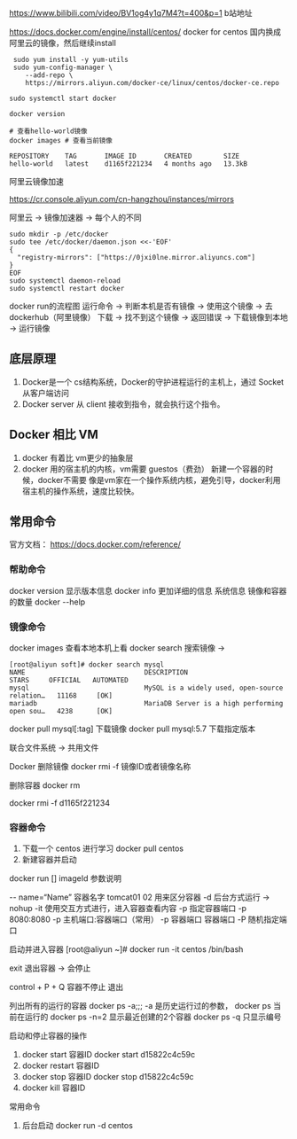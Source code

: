 https://www.bilibili.com/video/BV1og4y1q7M4?t=400&p=1  b站地址

https://docs.docker.com/engine/install/centos/  docker for centos
国内换成阿里云的镜像，然后继续install
```shell
 sudo yum install -y yum-utils
 sudo yum-config-manager \
    --add-repo \
    https://mirrors.aliyun.com/docker-ce/linux/centos/docker-ce.repo

sudo systemctl start docker

docker version

# 查看hello-world镜像
docker images # 查看当前镜像

REPOSITORY    TAG       IMAGE ID       CREATED        SIZE
hello-world   latest    d1165f221234   4 months ago   13.3kB
```
阿里云镜像加速

https://cr.console.aliyun.com/cn-hangzhou/instances/mirrors

阿里云 -> 镜像加速器  -> 每个人的不同

```shell
sudo mkdir -p /etc/docker
sudo tee /etc/docker/daemon.json <<-'EOF'
{
  "registry-mirrors": ["https://0jxi0lne.mirror.aliyuncs.com"]
}
EOF
sudo systemctl daemon-reload
sudo systemctl restart docker
```

docker run的流程图
运行命令 -> 判断本机是否有镜像 -> 使用这个镜像
        -> 去dockerhub（阿里镜像） 下载
                -> 找不到这个镜像 -> 返回错误
                -> 下载镜像到本地 
                        -> 运行镜像


## 底层原理
1. Docker是一个 cs结构系统，Docker的守护进程运行的主机上，通过 Socket从客户端访问
2. Docker server 从 client 接收到指令，就会执行这个指令。

## Docker 相比 VM
1. docker 有着比 vm更少的抽象层
2. docker 用的宿主机的内核，vm需要 guestos（费劲）
新建一个容器的时候，docker不需要 像是vm家在一个操作系统内核，避免引导，docker利用 宿主机的操作系统，速度比较快。

## 常用命令

官方文档： https://docs.docker.com/reference/

### 帮助命令
docker version  显示版本信息
docker info     更加详细的信息 系统信息 镜像和容器的数量
docker  --help 

### 镜像命令
docker images 查看本地本机上看
docker search 搜索镜像 -> 

```shell
[root@aliyun soft]# docker search mysql
NAME                              DESCRIPTION                                     STARS     OFFICIAL   AUTOMATED
mysql                             MySQL is a widely used, open-source relation…   11168     [OK]
mariadb                           MariaDB Server is a high performing open sou…   4238      [OK]
```

docker pull mysql[:tag] 下载镜像
docker pull mysql:5.7 下载指定版本

联合文件系统 -> 共用文件

Docker 删除镜像  docker rmi -f 镜像ID或者镜像名称

删除容器 docker rm 

docker rmi -f d1165f221234
### 容器命令

1. 下载一个 centos 进行学习
docker pull centos
2. 新建容器并启动

docker run [] imageId 参数说明

-- name=“Name” 容器名字 tomcat01 02 用来区分容器
-d 后台方式运行 -> nohup
-it  使用交互方式进行，进入容器查看内容
-p  指定容器端口 -p 8080:8080
    -p 主机端口:容器端口（常用）
    -p 容器端口
    容器端口
-P 随机指定端口

启动并进入容器
[root@aliyun ~]# docker run -it centos /bin/bash

exit 退出容器 -> 会停止

control + P + Q 容器不停止 退出

列出所有的运行的容器
docker ps -a;;; -a 是历史运行过的参数，
docker ps 当前在运行的
docker ps -n=2 显示最近创建的2个容器
docker ps -q 只显示编号

启动和停止容器的操作
1. docker start 容器ID    docker start d15822c4c59c
2. docker restart 容器ID
3. docker stop 容器ID     docker stop d15822c4c59c
4. docker kill  容器ID 

常用命令
1.  后台启动 docker run -d centos